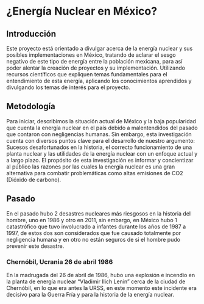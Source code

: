 # ¿Energía Nuclear en México?

## Introducción
Este proyecto está orientado a divulgar acerca de la energía nuclear y sus posibles implementaciones en México, tratando de aclarar el sesgo negativo de este tipo de energía entre la población mexicana, para así poder alentar la creación de proyectos y su implementación. Utilizando recursos científicos que expliquen temas fundamentales para el entendimiento de esta energía, aplicando los conocimientos aprendidos y divulgando los temas de interés para el proyecto.
## Metodología
Para iniciar, describimos la situación actual de México y la baja popularidad que cuenta la energía nuclear en el país debido a malentendidos del pasado que contaron con negligencias humanas. Sin embargo, esta investigación cuenta con diversos puntos clave para el desarrollo de nuestro argumento: Sucesos desafortunados en la historia, el correcto funcionamiento de una planta nuclear y las utilidades de la energía nuclear con un enfoque actual y a largo plazo. El propósito de esta investigación es informar y concientizar al público las razones por las cuales la energía nuclear es una gran alternativa para combatir problemáticas como altas emisiones de CO2 (Dióxido de carbono).


## Pasado
En el pasado hubo 2 desastres nucleares más riesgosos en la historia del hombre, uno en 1986 y otro en 2011, sin embargo, en México hubo 1 catastrófico que tuvo involucrado a infantes durante los años de 1987 a 1997, de estos dos son considerados que fue causado totalmente por negligencia humana y en otro no están seguros de si el hombre pudo prevenir este desastre.
### Chernóbil, Ucrania 26 de abril 1986
En la madrugada del 26 de abril de 1986, hubo una explosión e incendio en la planta de energía nuclear “Vladimir Ilich Lenin” cerca de la ciudad de Chernóbil, en lo que era antes la URSS, en este momento este incidente era decisivo para la Guerra Fría y para la historia de la energía nuclear.
